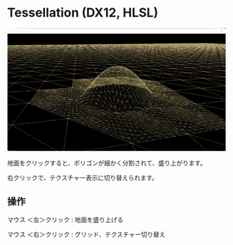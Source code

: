# Tessellation (DX12, HLSL)

![img](Screenshots/image001.jpg)

地面をクリックすると、ポリゴンが細かく分割されて、盛り上がります。  
  
右クリックで、テクスチャー表示に切り替えられます。  

## 操作

マウス ＜左＞クリック : 地面を盛り上げる  
  
マウス ＜右＞クリック : グリッド、テクスチャー切り替え

